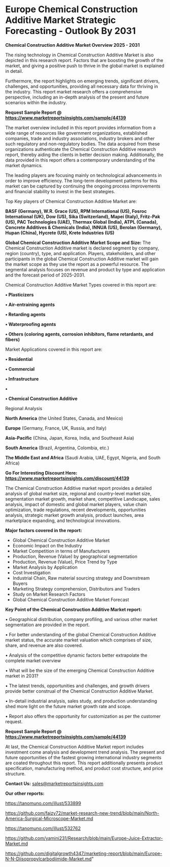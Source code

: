 # Europe Chemical Construction Additive Market Strategic Forecasting - Outlook By 2031

<Strong> Chemical Construction Additive Market Overview 2025 - 2031</strong>

The rising technology in Chemical Construction Additive Market is also depicted in this research report. Factors that are boosting the growth of the market, and giving a positive push to thrive in the global market is explained in detail.

Furthermore, the report highlights on emerging trends, significant drivers, challenges, and opportunities, providing all necessary data for thriving in the industry. This report market research offers a comprehensive perspective, including an in-depth analysis of the present and future scenarios within the industry.

<strong>Request Sample Report @ <a href=https://www.marketreportsinsights.com/sample/44139>https://www.marketreportsinsights.com/sample/44139</a></strong>

The market overview included in this report provides information from a wide range of resources like government organizations, established companies, trade and industry associations, industry brokers and other such regulatory and non-regulatory bodies. The data acquired from these organizations authenticate the Chemical Construction Additive research report, thereby aiding the clients in better decision making. Additionally, the data provided in this report offers a contemporary understanding of the market dynamics.

The leading players are focusing mainly on technological advancements in order to improve efficiency. The long-term development patterns for this market can be captured by continuing the ongoing process improvements and financial stability to invest in the best strategies.

Top Key players of Chemical Construction Additive Market are:

<strong>BASF (Germany), W.R. Grace (US), RPM International (US), Fosroc International (UK), Dow (US), Sika (Switzerland), Mapei (Italy), Fritz-Pak (US), PAC Technologies (UAE), Thermax Global (India), ATPL (Canada), Concrete Additives & Chemicals (India), INNUA (US), Berolan (Germany), Hupan (China), Hycrete (US), Krete Industries (US)</strong>

<strong><b>Global Chemical Construction Additive Market Scope and Size:</b></strong>
The Chemical Construction Additive market is declared segment by company, region (country), type, and application. Players, stakeholders, and other participants in the global Chemical Construction Additive market will gain the market scope as they use the report as a powerful resource. The segmental analysis focuses on revenue and product by type and application and the forecast period of 2025-2031.

Chemical Construction Additive Market Types covered in this report are:

<strong>•  Plasticizers

•  Air-entraining agents

•  Retarding agents

•  Waterproofing agents

•  Others (coloring agents, corrosion inhibitors, flame retardants, and fibers)</strong>

Market Applications covered in this report are:

<strong>•  Residential

•  Commercial

•  Infrastructure

•  

•  Chemical Construction Additive</strong> 

Regional Analysis

<strong>North America</strong> (the United States, Canada, and Mexico)

<strong>Europe</strong> (Germany, France, UK, Russia, and Italy)

<strong>Asia-Pacific</strong> (China, Japan, Korea, India, and Southeast Asia)

<strong>South America</strong> (Brazil, Argentina, Colombia, etc.)

<strong>The Middle East and Africa</strong> (Saudi Arabia, UAE, Egypt, Nigeria, and South Africa)

<strong>Go For Interesting Discount Here: <a href=https://www.marketreportsinsights.com/discount/44139>https://www.marketreportsinsights.com/discount/44139</a></strong>

The Chemical Construction Additive market report provides a detailed analysis of global market size, regional and country-level market size, segmentation market growth, market share, competitive Landscape, sales analysis, impact of domestic and global market players, value chain optimization, trade regulations, recent developments, opportunities analysis, strategic market growth analysis, product launches, area marketplace expanding, and technological innovations.

<strong><b>Major factors covered in the report:</b></strong>
<ul>
  <li>Global Chemical Construction Additive Market </li>
  <li>Economic Impact on the Industry</li>
  <li>Market Competition in terms of Manufacturers</li>
  <li>Production, Revenue (Value) by geographical segmentation</li>
  <li>Production, Revenue (Value), Price Trend by Type</li>
  <li>Market Analysis by Application</li>
  <li>Cost Investigation</li>
  <li>Industrial Chain, Raw material sourcing strategy and Downstream Buyers</li>
  <li>Marketing Strategy comprehension, Distributors and Traders</li>
  <li>Study on Market Research Factors</li>
  <li>Global Chemical Construction Additive Market Forecast</li>
</ul>

<strong><b>Key Point of the Chemical Construction Additive Market report:</b></strong>

• Geographical distribution, company profiling, and various other market segmentation are provided in the report.

• For better understanding of the global Chemical Construction Additive market status, the accurate market valuation which comprises of size, share, and revenue are also covered.

• Analysis of the competitive dynamic factors better extrapolate the complete market overview

• What will be the size of the emerging Chemical Construction Additive market in 2031?

• The latest trends, opportunities and challenges, and growth drivers provide better construal of the Chemical Construction Additive Market.

• In-detail industrial analysis, sales study, and production understanding shed more light on the future market growth rate and scope.

• Report also offers the opportunity for customization as per the customer request.

<strong>Request Sample Report @ <a href=https://www.marketreportsinsights.com/sample/44139>https://www.marketreportsinsights.com/sample/44139</a></strong>

At last, the Chemical Construction Additive Market report includes investment come analysis and development trend analysis. The present and future opportunities of the fastest growing international industry segments are coated throughout this report. This report additionally presents product specification, manufacturing method, and product cost structure, and price structure.

<strong>Contact Us:</strong>
sales@marketreportsinsights.com

<strong>Our other reports:</strong>

<a href=https://tanomuno.com/illust/533899>https://tanomuno.com/illust/533899</a>

<a href=https://github.com/faizy72/market-research-new-trend/blob/main/North-America-Surgical-Microscope-Market.md>https://github.com/faizy72/market-research-new-trend/blob/main/North-America-Surgical-Microscope-Market.md</a>

<a href=https://tanomuno.com/illust/532762>https://tanomuno.com/illust/532762</a>

<a href=https://github.com/yamini231/Research/blob/main/Europe-Juice-Extractor-Market.md>https://github.com/yamini231/Research/blob/main/Europe-Juice-Extractor-Market.md</a>

<a href=https://github.com/digitalgrowth4347/marketing-report/blob/main/Europe-N-N-Diisopropylcarbodiimide-Market.md>https://github.com/digitalgrowth4347/marketing-report/blob/main/Europe-N-N-Diisopropylcarbodiimide-Market.md</a>"
